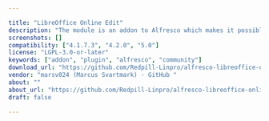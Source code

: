 ```yaml
---

title: "LibreOffice Online Edit"
description: "The module is an addon to Alfresco which makes it possible to edit documents online in LibreOffice over CMIS from the browser. This allows for a seamless integration of the open source document suite LibreOffice with Alfresco, making it easy to adopt an open source alternative for document management in your organization."
screenshots: []
compatibility: ["4.1.7.3", "4.2.0", "5.0"]
license: "LGPL-3.0-or-later"
keywords: ["addon", "plugin", "alfresco", "community"]
download_url: "https://github.com/Redpill-Linpro/alfresco-libreoffice-online-edit/releases"
vendor: "marsv024 (Marcus Svartmark) · GitHub ‌"
about: ""
about_url: "https://github.com/Redpill-Linpro/alfresco-libreoffice-online-edit/tree/develop"
draft: false

---
```

